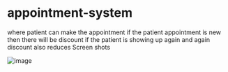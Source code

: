 # appointment-system
where patient can make the appointment if the patient appointment is new then there will be discount  if the patient is showing up again and again  discount also reduces 
Screen shots 

![image](https://github.com/user-attachments/assets/e3ec5181-0d49-4d2b-9d6c-c0a91ba84245)

